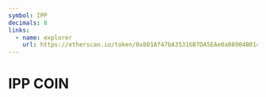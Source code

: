 ```yaml
---
symbol: IPP
decimals: 8
links:
  - name: explorer
    url: https://etherscan.io/token/0x801Af47bA35316B7DA5EAe0a08904B014E7eC696
---
```


# IPP COIN
